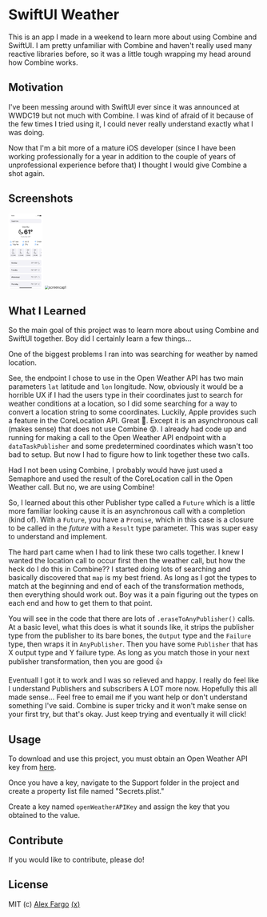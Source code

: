 # SwiftUI Weather

This is an app I made in a weekend to learn more about using Combine and SwiftUI. I am pretty unfamiliar with Combine and haven't really used many reactive libraries before, so it was a little tough wrapping my head around how Combine works.

## Motivation

I've been messing around with SwiftUI ever since it was announced at WWDC19 but not much with Combine. I was kind of afraid of it because of the few times I tried using it, I could never really understand exactly what I was doing.

Now that I'm a bit more of a mature iOS developer (since I have been working professionally for a year in addition to the couple of years of unprofessional experience before that) I thought I would give Combine a shot again.

## Screenshots

<img src="./screenshots/screenshot1.png" alt="screenshot1" style="zoom: 25%;" height="600" /> <img src="./screenshots/screencap1.gif" alt="screencap1" style="zoom: 47%;" height="600" />

## What I Learned

So the main goal of this project was to learn more about using Combine and SwiftUI together. Boy did I certainly learn a few things...

One of the biggest problems I ran into was searching for weather by named location.

See, the endpoint I chose to use in the Open Weather API has two main parameters `lat` latitude and `lon` longitude. Now, obviously it would be a horrible UX if I had the users type in their coordinates just to search for weather conditions at a location, so I did some searching for a way to convert a location string to some coordinates. Luckily, Apple provides such a feature in the CoreLocation API. Great 🙌. Except it is an asynchronous call (makes sense) that does not use Combine 😰. I already had code up and running for making a call to the Open Weather API endpoint with a `dataTaskPublisher` and some predetermined coordinates which wasn't too bad to setup. But now I had to figure how to link together these two calls.

Had I not been using Combine, I probably would have just used a Semaphore and used the result of the CoreLocation call in the Open Weather call. But no, we are using Combine!

So, I learned about this other Publisher type called a `Future` which is a little more familiar looking cause it is an asynchronous call with a completion (kind of). With a `Future`, you have a `Promise`, which in this case is a closure to be called in the *future* with a `Result` type parameter. This was super easy to understand and implement.

The hard part came when I had to link these two calls together. I knew I wanted the location call to occur first then the weather call, but how the heck do I do this in Combine?? I started doing lots of searching and basically discovered that `map` is my best friend. As long as I got the types to match at the beginning and end of each of the transformation methods, then everything should work out. Boy was it a pain figuring out the types on each end and how to get them to that point.

You will see in the code that there are lots of `.eraseToAnyPublisher()` calls. At a basic level, what this does is what it sounds like, it strips the publisher type from the publisher to its bare bones, the `Output` type and the `Failure` type, then wraps it in `AnyPublisher`. Then you have some `Publisher` that has X output type and Y failure type. As long as you match those in your next publisher transformation, then you are good 👍

Eventuall I got it to work and I was so relieved and happy. I really do feel like I understand Publishers and subscribers A LOT more now. Hopefully this all made sense... Feel free to email me if you want help or don't understand something I've said. Combine is super tricky and it won't make sense on your first try, but that's okay. Just keep trying and eventually it will click!

## Usage

To download and use this project, you must obtain an Open Weather API key from [here](https://openweathermap.org/api).

Once you have a key, navigate to the Support folder in the project and create a property list file named "Secrets.plist."

Create a key named `openWeatherAPIKey` and assign the key that you obtained to the value.

## Contribute

If you would like to contribute, please do!

## License

MIT (c) [Alex Fargo](https://github.com/flexaargo) [(x)](https://twitter.com/flexaargo)

